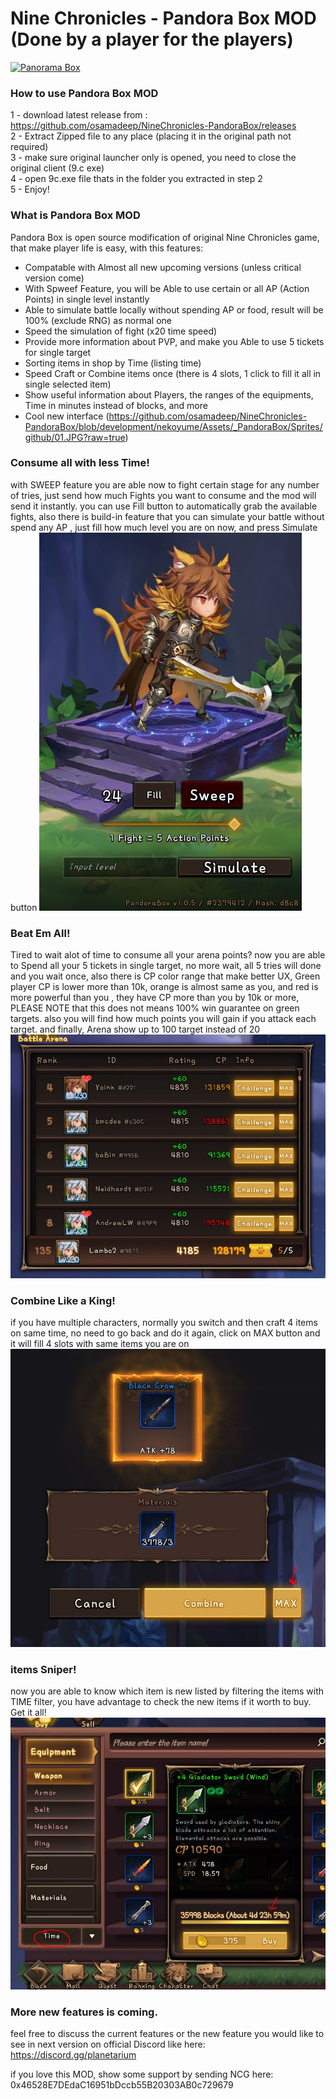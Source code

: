 Nine Chronicles - Pandora Box MOD (Done by a player for the players)
===============
[![Panorama Box](https://yt-embed.herokuapp.com/embed?v=LHelj7_av2w)](https://www.youtube.com/watch?v=LHelj7_av2w "Panorama Box")


### How to use Pandora Box MOD
1 - download latest release from : https://github.com/osamadeep/NineChronicles-PandoraBox/releases <br>
2 - Extract Zipped file to any place (placing it in the original path not required) <br>
3 - make sure  original launcher only is opened, you need to close the original client (9.c exe) <br>
4 - open 9c.exe file thats in the folder you extracted in step 2 <br>
5 - Enjoy!

### What is Pandora Box MOD
Pandora Box is open source modification of original Nine Chronicles game, that make player life is easy, with this features:
- Compatable with Almost all new upcoming versions (unless critical version come)
- With Spweef Feature, you will be Able to use certain or all AP (Action Points) in single level instantly
- Able to simulate battle locally without spending AP or food, result will be 100% (exclude RNG) as normal one
- Speed the simulation of fight (x20 time speed)
- Provide more information about PVP, and make you Able to use 5 tickets for single target
- Sorting items in shop by Time (listing time)
- Speed Craft or Combine items once (there is 4 slots, 1 click to fill it all in single selected item)
- Show useful information about Players, the ranges of the equipments, Time in minutes instead of blocks, and more
- Cool new interface
(https://github.com/osamadeep/NineChronicles-PandoraBox/blob/development/nekoyume/Assets/_PandoraBox/Sprites/github/01.JPG?raw=true)

### Consume all with less Time!
with SWEEP feature you are able now to fight certain stage for any number of tries, just send how much Fights you want to consume and the mod will send it instantly. you can use Fill button to automatically grab the available fights, also there is build-in feature that you can simulate your battle without spend any AP , just fill how much level you are on now, and press Simulate button
![Panorama Box](https://github.com/osamadeep/NineChronicles-PandoraBox/blob/development/nekoyume/Assets/_PandoraBox/Sprites/github/02.JPG?raw=true)


### Beat Em All!
Tired to wait alot of time to consume all your arena points? now you are able to Spend all your 5 tickets in single target, no more wait, all 5 tries will done and you wait once, also there is CP color range that make better UX, Green player CP is lower more than 10k, orange is almost same as you, and red is more powerful than you , they have CP more than you by 10k or more, PLEASE NOTE that this does not means 100% win guarantee on green targets.
also you will find how much points you will gain if you attack each target. and finally, Arena show up to 100 target instead of 20
![Panorama Box](https://github.com/osamadeep/NineChronicles-PandoraBox/blob/development/nekoyume/Assets/_PandoraBox/Sprites/github/03.JPG?raw=true)

### Combine Like a King!
if you have multiple characters, normally you switch and then craft 4 items on same time, no need to go back and do it again, click on MAX button and it will fill 4 slots with same items you are on
![Panorama Box](https://github.com/osamadeep/NineChronicles-PandoraBox/blob/development/nekoyume/Assets/_PandoraBox/Sprites/github/04.JPG?raw=true)

### items Sniper!
now you are able to know which item is new listed by filtering the items with TIME filter, you have advantage to check the new items if it worth to buy. Get it all!
![Panorama Box](https://github.com/osamadeep/NineChronicles-PandoraBox/blob/development/nekoyume/Assets/_PandoraBox/Sprites/github/05.JPG?raw=true)

### More new features is coming. 
feel free to discuss the current features or the new feature you would like to see in next version on official Discord like here: https://discord.gg/planetarium

if you love this MOD, show some support by sending NCG here: 0x46528E7DEdaC16951bDccb55B20303AB0c729679
